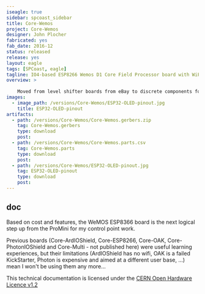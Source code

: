 ```yaml
---
iseagle: true
sidebar: spcoast_sidebar
title: Core-Wemos
project: Core-Wemos
designer: John Plocher
fabricated: yes
fab_date: 2016-12
status: released
release: yes
layout: eagle
tags: [SPCoast, eagle]
tagline: IO4-based ESP8266 Wemos D1 Core Field Processor board with WiFi and I2C
overview: >
    
    Moved from level shifter boards from eBay to discrete components for cost savings and ease of assembly
images:
  - image_path: /versions/Core-Wemos/ESP32-OLED-pinout.jpg
    title: ESP32-OLED-pinout
artifacts:
  - path: /versions/Core-Wemos/Core-Wemos.gerbers.zip
    tag: Core-Wemos.gerbers
    type: download
    post: 
  - path: /versions/Core-Wemos/Core-Wemos.parts.csv
    tag: Core-Wemos.parts
    type: download
    post: 
  - path: /versions/Core-Wemos/ESP32-OLED-pinout.jpg
    tag: ESP32-OLED-pinout
    type: download
    post: 
---
```


## doc

Based on cost and features, the WeMOS ESP8366 board is the next logical step up from the ProMini for my control point work.


Previous boards (Core-ArdIOShield, Core-ESP8266, Core-OAK, Core-PhotonIOShield and Core-Multi - not published here) were useful learning experiences,
but their limitations (ArdIOShield has no wifi, OAK is a failed KickStarter, Photon is expensive and aimed at a different user base, ...)
mean I won't be using them any more...



This technical documentation is licensed under the [CERN Open Hardware Licence v1.2](http://www.ohwr.org/attachments/2388/cern_ohl_v_1_2.txt)
